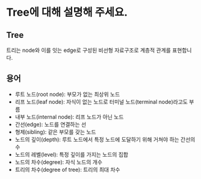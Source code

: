 # Tree에 대해 설명해 주세요.

## Tree
트리는 node와 이를 잇는 edge로 구성된 비선형 자료구조로 계층적 관계를 표현합니다.

## 용어
- 루트 노드(root node): 부모가 없는 최상위 노드
- 리프 노드(leaf node): 자식이 없는 노드로 터미널 노드(terminal node)라고도 부름
- 내부 노드(internal node): 리프 노드가 아닌 노드
- 간선(edge): 노드를 연결하는 선
- 형제(sibling): 같은 부모를 갖는 노드
- 노드의 깊이(depth): 루트 노드에서 특정 노드에 도달하기 위해 거쳐야 하는 간선의 수
- 노드의 레벨(level): 특정 깊이를 가지는 노드의 집합
- 노드의 차수(degree): 자식 노드의 개수
- 트리의 차수(degree of tree): 트리의 최대 차수
